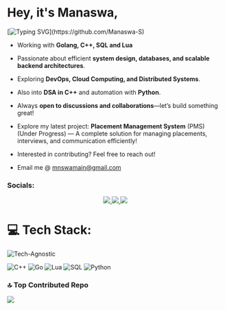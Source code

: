 <h1>
  Hey, it's Manaswa,
</h1>

[![Typing SVG](https://readme-typing-svg.herokuapp.com?font=Fira+Code&size=18&duration=3000&pause=150&color=F75C7E&center=true&vCenter=true&multiline=true&width=600&height=60&lines=Simplicity+does+not+precede+complexity,+but+follows+it.)](https://github.com/Manaswa-S)


<!-- [![Typing SVG](https://readme-typing-svg.herokuapp.com?font=Fira+Code&size=18&duration=3000&pause=1500&color=F75C7E&center=true&vCenter=true&multiline=true&width=500&height=50&lines=Simplicity+is+the+soul+of+efficiency.)](https://github.com/Manaswa-S)
-->


- Working with **Golang, C++, SQL and Lua**
- Passionate about efficient **system design, databases, and scalable backend architectures**.
- Exploring **DevOps, Cloud Computing, and Distributed Systems**.
- Also into **DSA in C++** and automation with **Python**.
- Always **open to discussions and collaborations**—let’s build something great!

- Explore my latest project: **Placement Management System** (PMS) (Under Progress) — A complete solution for managing placements, interviews, and communication efficiently!
- Interested in contributing? Feel free to reach out!

- Email me @ mnswamain@gmail.com

<h3 align="left">Socials:</h3>
<p align="center">
  <a href="https://www.linkedin.com/in/manaswa-sangamnere" target="_blank" rel="noopener noreferrer">
      <img src="https://skillicons.dev/icons?i=linkedin&perline=1" />
  </a>
  <a href="https://github.com/Manaswa-S" target="_blank" rel="noopener noreferrer">
    <img src="https://skillicons.dev/icons?i=github&perline=1" />
  </a>
  <a href="mailto:mnswamain@gmail.com" target="_blank" rel="noopener noreferrer">
    <img src="https://skillicons.dev/icons?i=gmail&perline=1" />
  </a>
</p>


# 💻 Tech Stack:
![Tech-Agnostic](https://img.shields.io/badge/Tech%20Agnostic-Yes-blue)

![C++](https://img.shields.io/badge/c++-%2300599C.svg?style=for-the-badge&logo=c%2B%2B&logoColor=white) 
![Go](https://img.shields.io/badge/go-%2300ADD8.svg?style=for-the-badge&logo=go&logoColor=white) 
![Lua](https://img.shields.io/badge/lua-%232C2D72.svg?style=for-the-badge&logo=lua&logoColor=white) 
![SQL](https://img.shields.io/badge/SQL-%234479A1.svg?style=for-the-badge&logo=mysql&logoColor=white)
![Python](https://img.shields.io/badge/python-3670A0?style=for-the-badge&logo=python&logoColor=ffdd54)
<br>

### 🔝 Top Contributed Repo
![](https://github-contributor-stats.vercel.app/api?username=mnspict&limit=5&theme=dark&combine_all_yearly_contributions=true)

